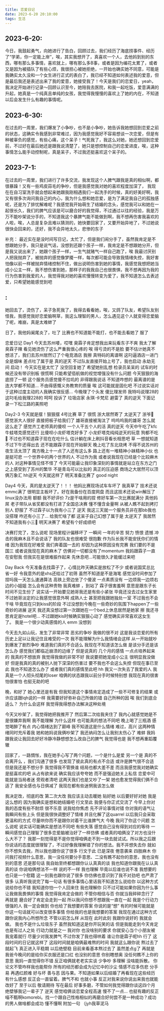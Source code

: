 ```yaml
---
title: 恋爱日记
date: 2023-6-20 20:10:00
tags: 生活
---
```


## 2023-6-20:
今日，我鼓起勇气，向她进行了告白，回顾过去，我们经历了海底捞事件、经历了“学弟，你一定能上岸”，唉，其实我想开了，真喜欢一个人，去他妈到别的东西，哪有那么多事情，喜欢就上，哪有那么多B事，或者是因为编花太累了，或者又是因为被插队了有些心烦，我很担心被她拒绝，一开始也确实她不同意，可能是我确实太久没和一个女生进行正式的表白了，我已经不知道如何表述我的爱意，但是最后我还是表述出来了我的爱意，她接受我了！今天是我们的恋爱日，yeah，我决定开始进行记录～回顾认识至今，她陪我去医院，和我一起吃饭，爱意满满的升起，她真是一个纯真且单纯的女孩，我觉得我慢慢的喜欢上了她的内在，不知道以后会发生什么有趣的事情呢。

## 2023-6-30:
在过去的一周里，我们爆发了小争吵，也不是小争吵，她告诉我她想回到恋爱之前的状态，这确实令我感到非常难过，因为我感觉我好不容易想谈一次恋爱，但是有种被辜负的感觉，有些心痛，这个呆子！气死我了，我这么对她，她还想回到恋爱前，不过好在最后她还是跟我说清楚了，她只是想控制自己的恋爱进度，唉，这种事情怎么能手动控制呢，真是呆子，不过我还挺喜欢这个呆子的。


## 2023-7-1:
在过去的一周里，我们进行了许多交流，我发现这个人脾气跟我是真的相似啊，都很暴躁！又有一些鸡皮蒜毛的争吵，但是我感觉我对她的喜欢程度加深了， 我现在在自习室洗手就会想起来她跟我刚相遇我们一起洗手的时候，真的好美好啊，我又有很多次询问我自己的内心，我为什么想和她恋爱，是为了满足我自己的孤独感呢，还是为了排忧解难呢？我感觉我开始萌生了结婚的念头，感觉我可以和她在一起很长久，我们的脾气应该是可以磨合好的我觉得，不过通过以往的经验，我是万万不能吵架说分手的，不知道我这个暴脾气能不能做到啊，我不想再伤害我喜欢的人啦，唉，人总是复杂且难以猜测的，她快要回家了，又要开始异地了，不过她说很快会回来的，还好，我不会异地太久，悲惨的东子

补充：
最近实在是没时间写日记，太忙了，但是我们闹分手了，虽然我肯定是不想跟她分手，我只是说气话，没想到还跟个孩子一样，我肯定是不想跟她分开，但是我又说出来了，她跟个孩子一样，一生气就赌气一样自己跑了，唉 我最讨厌别人把我抛弃了，被抛弃的感觉像梦魇一样，每次都可能会导致我情绪失控，我好害怕像以前一样被抛弃情绪控制不住，做出说明伤害到她的事情，我感觉我想把她当成小公主一样，我不想伤害到她，那样子的我我自己也很畏惧，我不想再因为我的行为伤害到我爱的人，我觉得我对她的喜欢慢慢转变为爱了，我不知道怎么去表述爱，只希望她能感觉到吧


## :
她回去了，烫伤了，呆子急死我了，我得去看看她，唉，又鸽了队友，希望队友别怪我，我感觉我好恋爱脑啊草，我这么理智的男人，怎么遇见这个人就变得恋爱脑了呢，难崩，真是太难蚌了


日了，我他妈阑尾炎了，吐了 比赛也不知道能不能打，也不能去看她了 服了




恋爱日记
Day1
今天去苏州喽，哎嘿 臭霖子肯定想我出来玩看东子不爽 我太了解臭霖子辣 看见她烫伤了这么严重我很心疼的 唉 得亏烫的不是脸 要不估计她真不想活了，我们去苏州居然订了个电竞酒店 我擦 真特码的离谱啊 这叼逼酒店一进门全是烟味 差点吐了属于是 真的逆天 
不过队友直接开始上号了，我也启动 永劫无间 启动！ 
今天实在是太忙了 没空回复她了 希望她别乱想 检录员呆呆的 试车的时候还没有带识别板 很慌啊 只能希望佰航做的视觉增强没有什么问题 今天狠狠的海底捞了一顿  这个服务员感觉傻不拉叽的 非得跟我说话 不知道咋想的 最离谱的是连大学都不知道… 不由得感慨义务教育的质量 唉 这可能就是固化吧  不过说实话对于这种过度主动的人我确实很反感… 
今晚理了个头发 傻比理发师 我特吗说理28的 这叼毛给我理228的 呵呵 投诉了 垃圾店家 永琪·卡梵尼 避雷了 真的逆天
下面记录一下松江路的美照吧



Day2-3
今天就是摆！狠狠摆 4号比赛 草了 很慌 浙大居然寄了 太逆天了 浙爷🥹 感觉浙大人很好 直接把板子给我们了 雄哥直接被淘汰了 呜呜呜我的雄哥 怎么就这么走了 感觉齐工老师真的傻呗 一个人干五个人的活 真的逆天 今天中午吃了kfc牛蛙塔克感觉还行 比傻呗小龙虾塔克好多了 小龙虾塔克纯纯逆天的玩意 狗都不吃🤣 不过也不知道霖子现在在吃什么 估计躺在床上刷抖音看长相思吧 草 一想就知道 不过下午还得出去 还不能跟霖子现在开始聊天 晚上吃了东北烧烤 不得不说苏州的夜生活太顶了 南方晚上十一点了人还有这么多 路上还有一堆精神小妹精神小伙 也是挺可悲 一个世界中的两个世界的人  不过作为我 或者说我现在已经是个比较麻木的人 对这种事情见怪不怪了 今天可能最让我印象深刻的事情就是站立在东方之门之上感受到了苏州的繁华 不是青岛可以比拟的 真正的压迫感 商场之大居然可以顶俩万象汇 hh逆天 今天就这样了 明天准备比赛了 good night



Day4
今天，真的是太逆天了！！！ 他妈比赛现场试车车坏了 我真草了 技术还说emmc满了 很明显主板坏了。好在我备份在百度网盘 而且这技术还说win解压了linux没办法用 额额 我不好评价 7z是干啥用的捏 修好车第一次比赛就满分 真他妈屌 老子带队从省奖都没有打进了全国总决赛 懂不懂含金量啊 从被人瞧不起到拷打别人 舒服了 不过霖子以为我有小三了 逆天 我这三天就一个服务员非在那bb我也没搭理 咋还有小三了… 给我忙啥了都 这呆子自己幻想了属于是 太逆天了 我居然不知道我有小三🤣  明天决赛了 希望有个好成绩吧

决赛打完了，怎么说呢 现场里程计偏移坏了 一瞬间 一年的辛苦 努力 愤恨 遗憾 冲击的我麻木且不会说话了 我的队友也很难受 很抱歉 作为队长我不能安抚你们的情绪 因为我现在好难受 我们奔着国一去的 却因为这种原因没有完赛 我们要的不是国三 或者说我现在真的麻木了 仿佛对一切都没有了momentum 我妈跟霖子一直在安慰我 但我实在是很难振作起来 先休息吧…可能很久才能缓过来吧


Day Back
今天准备去找霖子了，心情比昨天确实是放松了不少 或者说国奖总比省一好 令我意外的是xhs还给过了初筛 虽然不知道是不是海笔 感觉没时间参加了 捏吗我一天怎么速通算法 高铁上旁边坐了个傻波 一点素质没有 一边烦我一边烦右边的小姐姐 怎么会有这种贵物 我真难蚌 ，到站了 霖子很害羞啊 意思是跟东子长时间不见生份了 说实话一开始要见她哥我还是有些小紧张 毕竟还没去过女生家里 不过她哥淡定的让我感觉很意外啊 成熟人士 甚至把我跟她独处一室 不过我也不会干啥 毕竟现在只到kiss的阶段 不过没想到今晚在一些奇妙的氛围下happen了一些奇妙的进展 逆天 我还真没想过第一次跟她在一个bed上休息居然是她家 擦 我还寻思肯定是hotel吧…  不过跟她kis时候确实狠狠心动了 感觉确实非常喜欢这女生了。 我是一个很少动真感情的人 emm 没想到


今天去九如山玩，发生了非常非常 恶劣的争吵 我做的很不对 这是我谈恋爱的所有历史上足以让我记住且难受的一次 我不能理解为什么我情绪会这样 从一开始就吵 到爆发了剧烈争吵 难道我们真的不合适么 我现在不知道该怎么做 是该分手还是该怎么办 感觉我们都临近崩溃的边缘了 但是说真的 几个月的感情 一点点培养起来的 我真的不想放弃 我觉得我做的非常不好 我说要把她宠成小公主 很明显我没做好 但是我真的真的被别人抛下深深的伤害过 要不我也不会这么失控 但现在事已至此 我也不知道怎么办了 或者我们真的感情至此吧 hh 我又一次失去了我爱的人 我真是一个人彻头彻尾的loser 咱俩的状态跟我以前分手时候特别想 我现在真的很害怕很害怕 也挺无助的吧

晚，和好了 她心里还是有我 但我知道这个事情肯定造成了一些不可修复的结果 或许应该跟lqh说的一样 我需要好好弥补自己所做的错 自己所种的因  唉 我们到底合适么？ 为什么会这样 我觉得我得想办法解决这种处境

今天又吵架了，我觉得她把我推开了 然后第二次给我夹住了 我内心就感觉她是不是很嫌弃我啊 我不能理解 为什么这样 也可能真的想法不同吧 晚上喝了三瓶酒 感觉喝醉了有点 内心情绪达到了巅峰 我不知道这是什么情绪 难过，高兴 这两种情绪同时充斥着我 她和她妈说我俩吵架了 我还纳闷怎么让我别太伤心了 难蚌 我妈跟我说让我回去好好冷静冷静想想怎么改自己的脾气 我觉得也是 我不想再重蹈覆辙 


回家了，一路惆怅，我在她手心写了两个问题，一个是什么是爱 另一个是 真的不会离开么 ，我们沟通了很多 也发现了彼此真的有点不合适 或许是脾气很不合适 但是我还是不想分手 我觉得我不管换谁 结局也都大差不差 而且我感觉我对她确实是挺喜欢的吧 从占有欲来说 确实我应该夸夸她 而不是强迫她关上私信  恋爱中可能就是当局者迷 旁观者清吧 这两天我们也是又吵了一架 她也愈发觉得我们俩不合适了 我安全感也与日俱减了 我现在都有些迷惘我该怎么做 

我决定改，彻底的改 第二次大改 我应该主动去暖她 贴好她 以后要好好对她 我是这么想的 因为我确实是想和她结婚吧 行文至此 我便与你正式交流了 今早上你对我的态度有些不耐烦 很不乐意 说我给你焦虑 先不评论事情对错 你对我的语气让我瞬间有些上头 但是我很快调整好了情绪 并且化解了这quarrel 以后我只会采取更温和的方式 尽量哄你而不是跟你对着干比谁脾气大  今晚 我问了你这个问题 怎么说呢 说实话可能确实是想法不同吧 有些失落 感觉自己没有得到对应的等待 一瞬间感觉自己理智了很多恋爱脑被治好了一样仿佛 或者真的咱俩没了对方也没什么大不了？ 我那一刻觉得是不是你觉得咱俩走不到一块去就试试。所以我之后跟你说话的态度就很理智了，不过好像我理解错了你的想法。我不并想失去你 就如你不想失去我，所以我也跟你说了很多 行文于此 已是深夜 倦意袭来 四肢麻木  你问我打视频什么意思，我一没任何要分手意思、二没有瞧不起你的意思，我也没有别的意思 还是那句话 我自始至终都想跟你认认真真的谈 我也知道你跟我在认认真真的谈 你说咱俩想法不一样 说的不一样 我也理解 毕竟以后谁也说不准 我想要的也只是一个慰籍  这一刻我也跟你说了很多 你仿佛也意识到了我不对劲吧 也严肃了很多 认真听我说完了每一句话 有很多事情心里话我不知道怎么说给你 以这种方式说给你也不错 我知道你怕一个人回来住 我也理解你 只不过可能如果你因为什么事让我做我畏惧的事情 我觉得我肯定会做的 不管你相信与否 你就当我碎碎念行了 再就是 磨合好了肯定会走到一起 所以我问你想不想跟我一直在一起 我是个行动力很强的人 我一定会做到 你也给了我想要的答案 你说的是“想” 有的时候可能就是你这一句话就可以改变很多事情 你给我的也是我想要的答案 我现在通过这种方式跟你说我内心所想所念 不管以前怎么样 从现在 此时此刻 我跟你说好的 我就会做。 我也不是什么垃圾东子 虽然我知道这是你开玩笑的话 但是我能走到今天肯定也是有过人之处 行动力就是之一 我对你 也没啥别的要求 你就安心当个小朋友被我宠着就行 尽量少对我发脾气 不过你发了我也得哄着 谁让你是霖子呢hh 行了 这段时间的日记就这样了 这段时间就是咱俩最难熬的时间 我就这么跟你说 熬过去了就起飞 真正进入平稳期 以后绝壁稳 目前来看基本熬过去了 虽然差点g了 再就是我爸今晚问的是给你买衣服还是口红 也没别的意思 你别瞎想奥 没任何瞧不上你的意思 我妈一直觉得你不错 反正咱俩就老老实实谈 少争吵 多理解 没啥能拆散。 你论文不管咋样我也能帮你 所有的经历都会成为记忆中的沙尘 情感不应多伤悲 分手易 再遇红颜难 好与坏 善与恶 因与果。不知道如果以后结婚了再看现在这些经历有什么感想 反正会一直留着。脾气不和 也就小事 反正对我来说你说出来我也就能改好了 至于以后 敬请期待 写在最后 好事多磨，不管如何我觉得跟你谈这四个月绝壁够我记一辈子了 逆天 感觉咱俩谈恋爱全程高速 慢不了一点… 也挺有趣的反正 喵不甄啊komorebi。找一个跟自己性格相似的再磨合好何尝不是一种成功？成功的男人做啥都会成功 懂不懂啊
附加一句 （jyh我草泥马 
